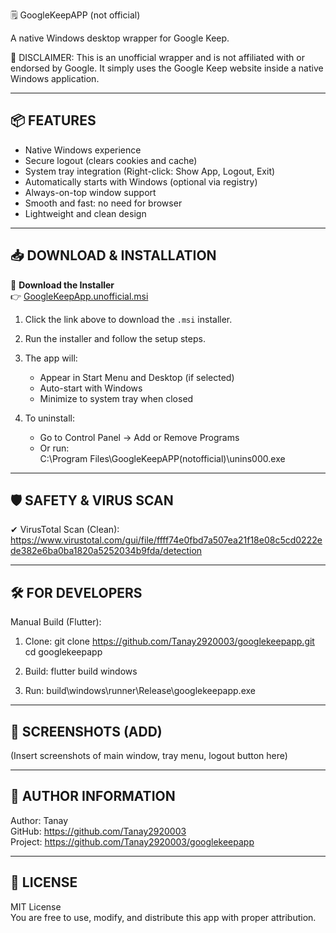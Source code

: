 
🗒️ GoogleKeepAPP (not official)


A native Windows desktop wrapper for Google Keep.

🚨 DISCLAIMER:
This is an unofficial wrapper and is not affiliated with or endorsed by Google. It simply uses the Google Keep website inside a native Windows application.

--------------------
📦 FEATURES
--------------------
- Native Windows experience
- Secure logout (clears cookies and cache)
- System tray integration (Right-click: Show App, Logout, Exit)
- Automatically starts with Windows (optional via registry)
- Always-on-top window support
- Smooth and fast: no need for browser
- Lightweight and clean design

-----------------------------
📥 DOWNLOAD & INSTALLATION
-----------------------------
🔽 **Download the Installer**  
👉 [GoogleKeepApp.unofficial.msi](https://github.com/Tanay2920003/GoogleKeepApp-unofficial-/releases/download/1.0/GoogleKeepApp.unofficial.msi)

1. Click the link above to download the `.msi` installer.
2. Run the installer and follow the setup steps.
3. The app will:
   - Appear in Start Menu and Desktop (if selected)
   - Auto-start with Windows
   - Minimize to system tray when closed

4. To uninstall:
   - Go to Control Panel → Add or Remove Programs
   - Or run:  
     C:\Program Files\GoogleKeepAPP(notofficial)\unins000.exe

---------------------------
🛡️ SAFETY & VIRUS SCAN
---------------------------
✔ VirusTotal Scan (Clean):  
https://www.virustotal.com/gui/file/ffff74e0fbd7a507ea21f18e08c5cd0222ede382e6ba0ba1820a5252034b9fda/detection

----------------------
🛠 FOR DEVELOPERS
----------------------
Manual Build (Flutter):

1. Clone:
   git clone https://github.com/Tanay2920003/googlekeepapp.git
   cd googlekeepapp

2. Build:
   flutter build windows

3. Run:
   build\windows\runner\Release\googlekeepapp.exe

-----------------------
📸 SCREENSHOTS (ADD)
-----------------------
(Insert screenshots of main window, tray menu, logout button here)

----------------------
👤 AUTHOR INFORMATION
----------------------
Author: Tanay  
GitHub: https://github.com/Tanay2920003  
Project: https://github.com/Tanay2920003/googlekeepapp

----------------------
📜 LICENSE
----------------------
MIT License  
You are free to use, modify, and distribute this app with proper attribution.

